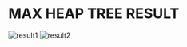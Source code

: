 # MAX HEAP TREE RESULT
![result1](https://github.com/user-attachments/assets/78f0068f-cc36-4f2e-aaf5-9e36ac07aa58)
![result2](https://github.com/user-attachments/assets/8e98e40a-2d74-4cb6-b2c7-1483e4f153c7)
